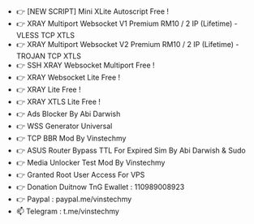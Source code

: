 - 👉 [NEW SCRIPT] Mini XLite Autoscript Free !
- 👉 XRAY Multiport Websocket V1 Premium RM10 / 2 IP (Lifetime) - VLESS TCP XTLS
- 👉 XRAY Multiport Websocket V2 Premium RM10 / 2 IP (Lifetime) - TROJAN TCP XTLS
- 👉 SSH XRAY Websocket Multiport Free !
- 👉 XRAY Websocket Lite Free !
- 👉 XRAY Lite Free !
- 👉 XRAY XTLS Lite Free !
- 👉 Ads Blocker By Abi Darwish
- 👉 WSS Generator Universal
- 👉 TCP BBR Mod By Vinstechmy
- 👉 ASUS Router Bypass TTL For Expired Sim By Abi Darwish & Sudo
- 👉 Media Unlocker Test Mod By Vinstechmy
- 👉 Granted Root User Access For VPS
- 👉 Donation Duitnow TnG Ewallet : 110989008923 
- 👉 Paypal : paypal.me/vinstechmy
- 📫 Telegram : t.me/vinstechmy

